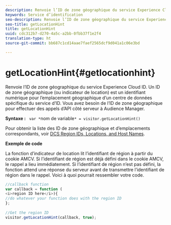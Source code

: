 ```yaml
---
description: Renvoie l’ID de zone géographique du service Experience Cloud ID. Un ID de zone géographique (ou indicateur de location) est un identifiant numérique pour l’emplacement géographique d’un centre de données spécifique du service d’ID. Vous avez besoin de l’ID de zone géographique pour effectuer des appels d’API côté serveur à Audience Manager.
keywords: Service d’identification
seo-description: Renvoie l’ID de zone géographique du service Experience Cloud ID. Un ID de zone géographique (ou indicateur de location) est un identifiant numérique pour l’emplacement géographique d’un centre de données spécifique du service d’ID. Vous avez besoin de l’ID de zone géographique pour effectuer des appels d’API côté serveur à Audience Manager.
seo-title: getLocationHint
title: getLocationHint
uuid: cdc312b7-d270-4a5c-a2bb-0fbb37f1e2f4
translation-type: ht
source-git-commit: bb687c1cd14aae7faef2565dcf9d041a1c06e3bd

---
```



# getLocationHint{#getlocationhint}

Renvoie l’ID de zone géographique du service Experience Cloud ID. Un ID de zone géographique (ou indicateur de location) est un identifiant numérique pour l’emplacement géographique d’un centre de données spécifique du service d’ID. Vous avez besoin de l’ID de zone géographique pour effectuer des appels d’API côté serveur à Audience Manager.

**Syntaxe :** ` var *`nom de variable`* = visitor.getLocationHint()`

Pour obtenir la liste des ID de zone géographique et d’emplacements correspondants, voir [DCS Region IDs, Locations, and Host Names](https://marketing.adobe.com/resources/help/en_US/aam/dcs-regions.html).

**Exemple de code**

La fonction d’indicateur de location lit l’identifiant de région à partir du cookie AMCV. Si l’identifiant de région est déjà défini dans le cookie AMCV, le rappel a lieu immédiatement. Si l’identifiant de région n’est pas défini, la fonction attend une réponse du serveur avant de transmettre l’identifiant de région dans le rappel. Voici à quoi pourrait ressembler votre code.

```js
//callback function 
var callback = function ( 
<i>region ID here</i>){ 
//do whatever your function does with the region ID 
}; 
 
//Get the region ID 
visitor.getLocationHint(callback, true); 
```

